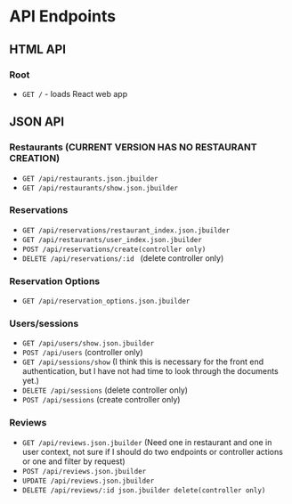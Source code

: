 # API Endpoints

## HTML API

### Root

- `GET /` - loads React web app

## JSON API

### Restaurants (CURRENT VERSION HAS NO RESTAURANT CREATION)

- `GET /api/restaurants.json.jbuilder`
- `GET /api/restaurants/show.json.jbuilder`

### Reservations

- `GET /api/reservations/restaurant_index.json.jbuilder`
- `GET /api/restaurants/user_index.json.jbuilder`
- `POST /api/reservations/create(controller only)`
- `DELETE /api/reservations/:id ` (delete controller only)

### Reservation Options

- `GET /api/reservation_options.json.jbuilder`

### Users/sessions

- `GET /api/users/show.json.jbuilder`
- `POST /api/users` (controller only)
- `GET /api/sessions/show` (I think this is necessary for the front end authentication, but I have not had time to look through the documents yet.)
- `DELETE /api/sessions` (delete controller only)
- `POST /api/sessions` (create controller only)

### Reviews

- `GET /api/reviews.json.jbuilder` (Need one in restaurant and one in user context, not sure if I should do two endpoints or controller actions or one and filter by request)
- `POST /api/reviews.json.jbuilder`
- `UPDATE /api/reviews.json.jbuilder`
- `DELETE /api/reviews/:id json.jbuilder delete(controller only)`
